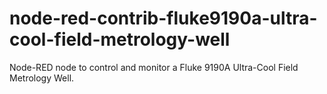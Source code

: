 # node-red-contrib-fluke9190a-ultra-cool-field-metrology-well

Node-RED node to control and monitor a Fluke 9190A Ultra-Cool Field Metrology Well.
